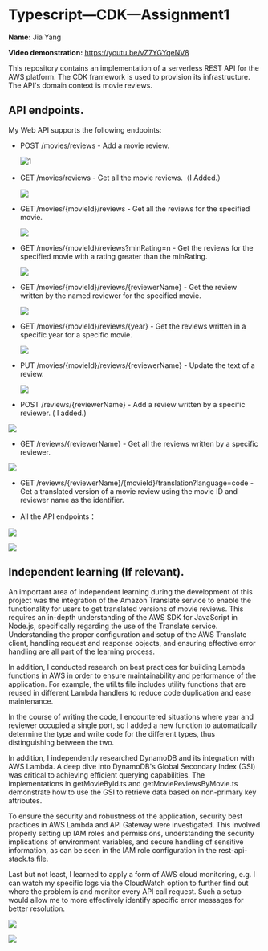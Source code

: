 # Typescript—CDK—Assignment1

**Name:** Jia Yang

**Video demonstration:** https://youtu.be/vZ7YGYqeNV8

This repository contains an implementation of a serverless REST API for the AWS platform. The CDK framework is used to provision its infrastructure. The API's domain context is movie reviews.



## API endpoints.

My Web API supports the following endpoints:

- POST /movies/reviews - Add a movie review.

  ![1](https://github.com/Yolanda2002/ts-cdk-ca1/blob/main/pic/1.png)
  
- GET /movies/reviews - Get all the movie reviews.（I Added.）

  ![](https://github.com/Yolanda2002/ts-cdk-ca1/blob/main/pic/2.png)

- GET /movies/{movieId}/reviews - Get all the reviews for the specified movie.

  ![](https://github.com/Yolanda2002/ts-cdk-ca1/blob/main/pic/3.png)

- GET /movies/{movieId}/reviews?minRating=n - Get the reviews for the specified movie with a rating greater than the minRating.

   ![](https://github.com/Yolanda2002/ts-cdk-ca1/blob/main/pic/4.png)

- GET /movies/{movieId}/reviews/{reviewerName} - Get the review written by the named reviewer for the specified movie.

   ![](https://github.com/Yolanda2002/ts-cdk-ca1/blob/main/pic/5.png)

- GET /movies/{movieId}/reviews/{year} - Get the reviews written in a specific year for a specific movie.

  ![](https://github.com/Yolanda2002/ts-cdk-ca1/blob/main/pic/6.png)

- PUT /movies/{movieId}/reviews/{reviewerName} - Update the text of a review.

  ![](https://github.com/Yolanda2002/ts-cdk-ca1/blob/main/pic/7.png)

- POST /reviews/{reviewerName} - Add a review written by a specific reviewer. ( I added.)

![](https://github.com/Yolanda2002/ts-cdk-ca1/blob/main/pic/8.png)

- GET /reviews/{reviewerName} - Get all the reviews written by a specific reviewer.

![](https://github.com/Yolanda2002/ts-cdk-ca1/blob/main/pic/9.png)

- GET /reviews/{reviewerName}/{movieId}/translation?language=code - Get a translated version of a movie review using the movie ID and reviewer name as the identifier.

- All the API endpoints： 

![](https://github.com/Yolanda2002/ts-cdk-ca1/blob/main/pic/10.png)

![](https://github.com/Yolanda2002/ts-cdk-ca1/blob/main/pic/11.png)



## Independent learning (If relevant).

An important area of independent learning during the development of this project was the integration of the Amazon Translate service to enable the functionality for users to get translated versions of movie reviews. This requires an in-depth understanding of the AWS SDK for JavaScript in Node.js, specifically regarding the use of the Translate service. Understanding the proper configuration and setup of the AWS Translate client, handling request and response objects, and ensuring effective error handling are all part of the learning process.

In addition, I conducted research on best practices for building Lambda functions in AWS in order to ensure maintainability and performance of the application. For example, the util.ts file includes utility functions that are reused in different Lambda handlers to reduce code duplication and ease maintenance.

In the course of writing the code, I encountered situations where year and reviewer occupied a single port, so I added a new function to automatically determine the type and write code for the different types, thus distinguishing between the two.

In addition, I independently researched DynamoDB and its integration with AWS Lambda. A deep dive into DynamoDB's Global Secondary Index (GSI) was critical to achieving efficient querying capabilities. The implementations in getMovieById.ts and getMovieReviewsByMovie.ts demonstrate how to use the GSI to retrieve data based on non-primary key attributes.

To ensure the security and robustness of the application, security best practices in AWS Lambda and API Gateway were investigated. This involved properly setting up IAM roles and permissions, understanding the security implications of environment variables, and secure handling of sensitive information, as can be seen in the IAM role configuration in the rest-api-stack.ts file.

Last but not least, I learned to apply a form of AWS cloud monitoring, e.g. I can watch my specific logs via the CloudWatch option to further find out where the problem is and monitor every API call request. Such a setup would allow me to more effectively identify specific error messages for better resolution.

![](https://github.com/Yolanda2002/ts-cdk-ca1/blob/main/pic/12.png)

![](https://github.com/Yolanda2002/ts-cdk-ca1/blob/main/pic/13.png)
